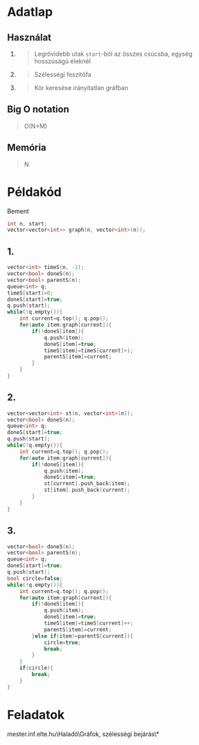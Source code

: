 # Adatlap
## Használat
1. > Legrövidebb utak `start`-ból az összes csúcsba, egység hosszúságú éleknél
2. > Szélességi feszítőfa
3. > Kör keresése irányítatlan gráfban
## Big O notation
> O(N+M)
## Memória
> N
# Példakód
Bement
```c++
int n, start;
vector<vector<int>> graph(n, vector<int>(n));
```
## 1.
```c++
vector<int> timeS(n, -1);
vector<bool> doneS(n);
vector<bool> parentS(n);
queue<int> q;
timeS[start]=0;
doneS[start]=true;
q.push(start);
while(!q.empty()){
	int current=q.top(); q.pop();
	for(auto item:graph[current]){
		if(!doneS[item]){
			q.push(item);
			doneS[item]=true;
			timeS[item]=timeS[current]+1;
			parentS[item]=current;
		}
	}
}
```
## 2.
```c++
vector<vector<int> st(n, vector<int>(n));
vector<bool> doneS(n);
queue<int> q;
doneS[start]=true;
q.push(start);
while(!q.empty()){
	int current=q.top(); q.pop();
	for(auto item:graph[current]){
		if(!doneS[item]){
			q.push(item);
			doneS[item]=true;
			st[current].push_back(item);
			st[item].push_back(current);
		}
	}
}
```
## 3.
```c++
vector<bool> doneS(n);
vector<bool> parentS(n);
queue<int> q;
doneS[start]=true;
q.push(start);
bool circle=false;
while(!q.empty()){
	int current=q.top(); q.pop();
	for(auto item:graph[current]){
		if(!doneS[item]){
			q.push(item);
			doneS[item]=true;
			timeS[item]=timeS[current]++;
			parentS[item]=current;
		}else if(item!=parentS[current]){
			circle=true;
			break;
		}
	}
	if(circle){
		break;
	}
}
```
# Feladatok
mester.inf.elte.hu\Haladó\Gráfok, szélességi bejárás\\*
